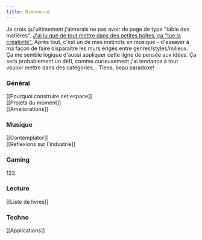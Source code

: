 ```yaml
---
title: Bienvenue
---
```

Je crois qu'ultimement j'aimerais ne pas avoir de page de type "table des matières". [J'ai lu que de tout mettre dans des petites boîtes, ça "tue la créativité".](https://www.mentalnodes.com/folders-kill-creativity) Après tout, c'est un de mes instincts en musique - d'essayer à ma façon de faire disparaître les murs érigés entre genres/styles/milieux. Ça me semble logique d'aussi appliquer cette ligne de pensée aux idées. Ça sera probablement un défi, comme curieusement j'ai tendance à tout vouloir mettre dans des catégories... Tiens, beau paradoxe!

### Général
[[Pourquoi construire cet espace]] <br>
[[Projets du moment]] <br>
[[Ameliorations]]

### Musique
[[Contemplator]] <br>
[[Reflexions sur l'industrie]]

### Gaming
123

### Lecture
[[Liste de livres]]

### Techno
[[Applications]]
